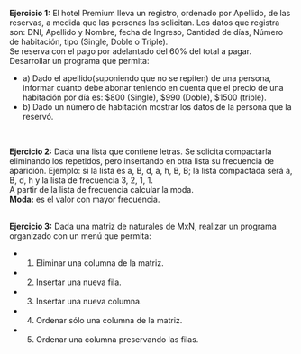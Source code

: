 <b>Ejercicio 1:</b> El hotel Premium lleva un registro, ordenado por Apellido, de las reservas, a medida que las personas las solicitan. Los datos que registra son: DNI, Apellido y Nombre, fecha de Ingreso, Cantidad de días, Número de habitación, tipo (Single, Doble o Triple).<br>
Se reserva con el pago por adelantado del 60% del total a pagar. Desarrollar un programa que permita:<br>
* a) Dado el apellido(suponiendo que no se repiten) de una persona, informar cuánto debe abonar teniendo en cuenta que el precio de una habitación por día es: $800 (Single), $990 (Doble), $1500 (triple).<br>
* b) Dado un número de habitación mostrar los datos de la persona que la reservó.<br>
<br>

<b>Ejercicio 2:</b> Dada una lista que contiene letras. Se solicita compactarla eliminando los repetidos, pero insertando en otra lista su frecuencia de aparición. Ejemplo: si la lista es a, B, d, a, h, B, B; la lista compactada será a, B, d, h y la lista de frecuencia 3, 2, 1, 1.<br>
A partir de la lista de frecuencia calcular la moda.<br>
<b>Moda:</b> es el valor con mayor frecuencia.<br>
<br>

<b>Ejercicio 3:</b> Dada una matriz de naturales de MxN, realizar un programa organizado con un menú que permita:<br>
* 1. Eliminar una columna de la matriz.<br>
* 2. Insertar una nueva fila.<br>
* 3. Insertar una nueva columna.<br>
* 4. Ordenar sólo una columna de la matriz.<br>
* 5. Ordenar una columna preservando las filas.
<br>
